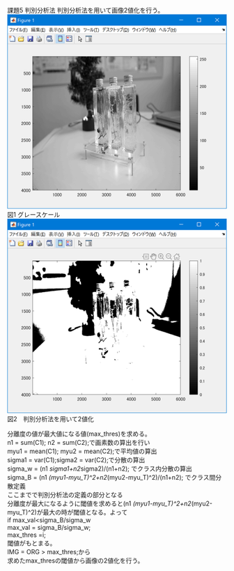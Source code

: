 課題5 判別分析法
判別分析法を用いて画像2値化を行う。
![](https://github.com/Tomiyoshi-Takafumi/lecture_image_processing/blob/master/%E8%AA%B2%E9%A1%8C%E7%94%BB%E5%83%8F/5-1.png)  
図1 グレースケール  
![](https://github.com/Tomiyoshi-Takafumi/lecture_image_processing/blob/master/%E8%AA%B2%E9%A1%8C%E7%94%BB%E5%83%8F/5-2.png)  
図2　判別分析法を用いて2値化  


分離度の値が最大値になる値(max_thres)を求める。  
n1 = sum(C1); n2 = sum(C2);で画素数の算出を行い  
myu1 = mean(C1); myu2 = mean(C2);で平均値の算出  
sigma1 = var(C1);sigma2 = var(C2);で分散の算出  
sigma_w = (n1 *sigma1+n2*sigma2)/(n1+n2); でクラス内分散の算出  
sigma_B = (n1 *(myu1-myu_T)^2+n2*(myu2-myu_T)^2)/(n1+n2); でクラス間分散定義  
ここまでで判別分析法の定義の部分となる  
分離度が最大になるように閾値を求めると(n1 *(myu1-myu_T)^2+n2*(myu2-myu_T)^2)が最大の時が閾値となる。よって  
if max_val<sigma_B/sigma_w  
max_val = sigma_B/sigma_w;  
max_thres =i;  
閾値がもとまる。  
IMG = ORG > max_thres;から  
求めたmax_thresの閾値から画像の2値化を行う。  

